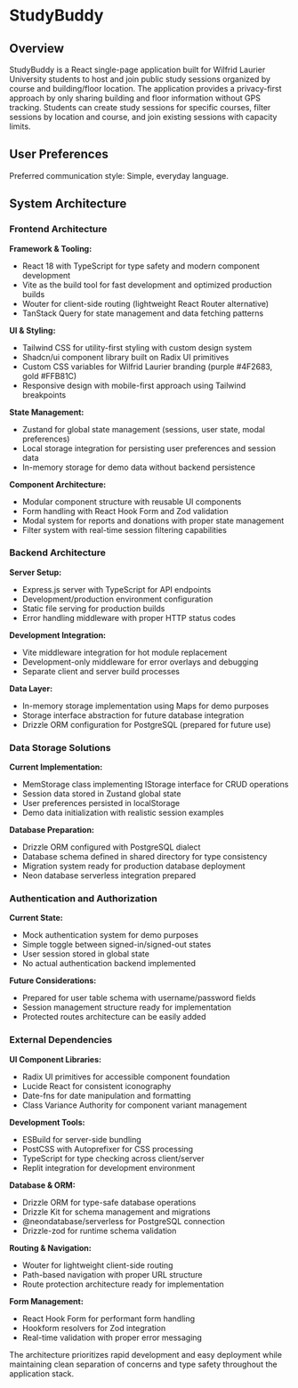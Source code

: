 # StudyBuddy

## Overview

StudyBuddy is a React single-page application built for Wilfrid Laurier University students to host and join public study sessions organized by course and building/floor location. The application provides a privacy-first approach by only sharing building and floor information without GPS tracking. Students can create study sessions for specific courses, filter sessions by location and course, and join existing sessions with capacity limits.

## User Preferences

Preferred communication style: Simple, everyday language.

## System Architecture

### Frontend Architecture

**Framework & Tooling:**
- React 18 with TypeScript for type safety and modern component development
- Vite as the build tool for fast development and optimized production builds
- Wouter for client-side routing (lightweight React Router alternative)
- TanStack Query for state management and data fetching patterns

**UI & Styling:**
- Tailwind CSS for utility-first styling with custom design system
- Shadcn/ui component library built on Radix UI primitives
- Custom CSS variables for Wilfrid Laurier branding (purple #4F2683, gold #FFB81C)
- Responsive design with mobile-first approach using Tailwind breakpoints

**State Management:**
- Zustand for global state management (sessions, user state, modal preferences)
- Local storage integration for persisting user preferences and session data
- In-memory storage for demo data without backend persistence

**Component Architecture:**
- Modular component structure with reusable UI components
- Form handling with React Hook Form and Zod validation
- Modal system for reports and donations with proper state management
- Filter system with real-time session filtering capabilities

### Backend Architecture

**Server Setup:**
- Express.js server with TypeScript for API endpoints
- Development/production environment configuration
- Static file serving for production builds
- Error handling middleware with proper HTTP status codes

**Development Integration:**
- Vite middleware integration for hot module replacement
- Development-only middleware for error overlays and debugging
- Separate client and server build processes

**Data Layer:**
- In-memory storage implementation using Maps for demo purposes
- Storage interface abstraction for future database integration
- Drizzle ORM configuration for PostgreSQL (prepared for future use)

### Data Storage Solutions

**Current Implementation:**
- MemStorage class implementing IStorage interface for CRUD operations
- Session data stored in Zustand global state
- User preferences persisted in localStorage
- Demo data initialization with realistic session examples

**Database Preparation:**
- Drizzle ORM configured with PostgreSQL dialect
- Database schema defined in shared directory for type consistency
- Migration system ready for production database deployment
- Neon database serverless integration prepared

### Authentication and Authorization

**Current State:**
- Mock authentication system for demo purposes
- Simple toggle between signed-in/signed-out states
- User session stored in global state
- No actual authentication backend implemented

**Future Considerations:**
- Prepared for user table schema with username/password fields
- Session management structure ready for implementation
- Protected routes architecture can be easily added

### External Dependencies

**UI Component Libraries:**
- Radix UI primitives for accessible component foundation
- Lucide React for consistent iconography
- Date-fns for date manipulation and formatting
- Class Variance Authority for component variant management

**Development Tools:**
- ESBuild for server-side bundling
- PostCSS with Autoprefixer for CSS processing
- TypeScript for type checking across client/server
- Replit integration for development environment

**Database & ORM:**
- Drizzle ORM for type-safe database operations
- Drizzle Kit for schema management and migrations
- @neondatabase/serverless for PostgreSQL connection
- Drizzle-zod for runtime schema validation

**Routing & Navigation:**
- Wouter for lightweight client-side routing
- Path-based navigation with proper URL structure
- Route protection architecture ready for implementation

**Form Management:**
- React Hook Form for performant form handling
- Hookform resolvers for Zod integration
- Real-time validation with proper error messaging

The architecture prioritizes rapid development and easy deployment while maintaining clean separation of concerns and type safety throughout the application stack.